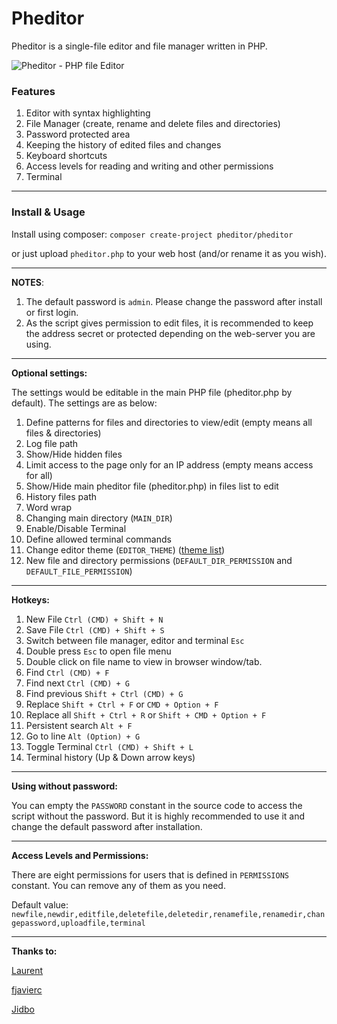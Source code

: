Pheditor
=======

Pheditor is a single-file editor and file manager written in PHP.

![Pheditor - PHP file Editor](https://pheditor.ir/assets/image/screenrecord-desktop.gif "Pheditor PHP file editor")

### Features
1. Editor with syntax highlighting
2. File Manager (create, rename and delete files and directories)
3. Password protected area
4. Keeping the history of edited files and changes
5. Keyboard shortcuts
6. Access levels for reading and writing and other permissions
7. Terminal

---

### Install & Usage

Install using composer:
`composer create-project pheditor/pheditor`

or just upload `pheditor.php` to your web host (and/or rename it as you wish).

---

**NOTES**:
1. The default password is `admin`. Please change the password after install or first login.
2. As the script gives permission to edit files, it is recommended to keep the address secret or protected depending on the web-server you are using.

---

**Optional settings:**

The settings would be editable in the main PHP file (pheditor.php by default).
The settings are as below:
1. Define patterns for files and directories to view/edit (empty means all files & directories)
2. Log file path
3. Show/Hide hidden files
4. Limit access to the page only for an IP address (empty means access for all)
5. Show/Hide main pheditor file (pheditor.php) in files list to edit 
6. History files path
7. Word wrap
8. Changing main directory (`MAIN_DIR`)
9. Enable/Disable Terminal
10. Define allowed terminal commands
11. Change editor theme (`EDITOR_THEME`) ([theme list](https://codemirror.net/demo/theme.html))
12. New file and directory permissions (`DEFAULT_DIR_PERMISSION` and `DEFAULT_FILE_PERMISSION`)

---

**Hotkeys:**

1. New File `Ctrl (CMD) + Shift + N`
2. Save File `Ctrl (CMD) + Shift + S`
3. Switch between file manager, editor and terminal `Esc`
4. Double press `Esc` to open file menu
5. Double click on file name to view in browser window/tab.
6. Find `Ctrl (CMD) + F`
7. Find next `Ctrl (CMD) + G`
8. Find previous `Shift + Ctrl (CMD) + G`
9. Replace `Shift + Ctrl + F` or `CMD + Option + F`
10. Replace all `Shift + Ctrl + R` or `Shift + CMD + Option + F`
11. Persistent search `Alt + F`
12. Go to line `Alt (Option) + G`
13. Toggle Terminal `Ctrl (CMD) + Shift + L`
14. Terminal history (Up & Down arrow keys)

---

**Using without password:**

You can empty the `PASSWORD` constant in the source code to access the script without the password. But it is highly recommended to use it and change the default password after installation.

---

**Access Levels and Permissions:**

There are eight permissions for users that is defined in `PERMISSIONS` constant. You can remove any of them as you need.

Default value: `newfile,newdir,editfile,deletefile,deletedir,renamefile,renamedir,changepassword,uploadfile,terminal`

---
**Thanks to:**

[Laurent](https://github.com/slolo2000)

[fjavierc](https://github.com/fjavierc)

[Jidbo](https://github.com/Jidbo)
